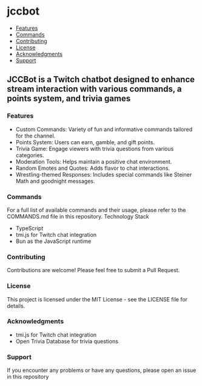# jccbot

- [Features](#features)
- [Commands](#commands)
- [Contributing](#contributing)
- [License](#license)
- [Acknowledgments](#acknowledgments)
- [Support](#support)

## JCCBot is a Twitch chatbot designed to enhance stream interaction with various commands, a points system, and trivia games

### Features

- Custom Commands: Variety of fun and informative commands tailored for the channel.
- Points System: Users can earn, gamble, and gift points.
- Trivia Game: Engage viewers with trivia questions from various categories.
- Moderation Tools: Helps maintain a positive chat environment.
- Random Emotes and Quotes: Adds flavor to chat interactions.
- Wrestling-themed Responses: Includes special commands like Steiner Math and goodnight messages.

### Commands

For a full list of available commands and their usage, please refer to the COMMANDS.md file in this repository.
Technology Stack

- TypeScript
- tmi.js for Twitch chat integration
- Bun as the JavaScript runtime

### Contributing

Contributions are welcome! Please feel free to submit a Pull Request.

### License

This project is licensed under the MIT License - see the LICENSE file for details.

### Acknowledgments

- tmi.js for Twitch chat integration
- Open Trivia Database for trivia questions

### Support

If you encounter any problems or have any questions, please open an issue in this repository
